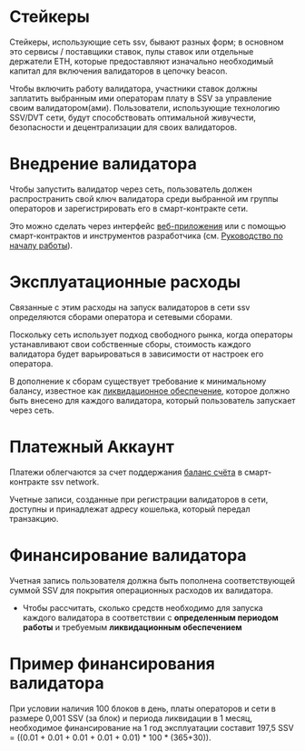 # Стейкеры

Стейкеры, использующие сеть ssv, бывают разных форм; в основном это сервисы / поставщики ставок, пулы ставок или отдельные держатели ETH, которые предоставляют изначально необходимый капитал для включения валидаторов в цепочку beacon. 

Чтобы включить работу валидатора, участники ставок должны заплатить выбранным ими операторам плату в SSV за управление своим валидатором(ами). Пользователи, использующие технологию SSV/DVT сети, будут способствовать оптимальной живучести, безопасности и децентрализации для своих валидаторов.

# Внедрение валидатора

Чтобы запустить валидатор через сеть, пользователь должен распространить свой ключ валидатора среди выбранной им группы операторов и зарегистрировать его в смарт-контракте сети.

Это можно сделать через интерфейс <a href="https://app.prater.ssv.network/">веб-приложения</a> или с помощью смарт-контрактов и инструментов разработчика (см. <a href="https://docs.ssv.network/developers/get-started">Руководство по началу работы</a>).


# Эксплуатационные расходы

Связанные с этим расходы на запуск валидаторов в сети ssv определяются сборами оператора и сетевыми сборами.

Поскольку сеть использует подход свободного рынка, когда операторы устанавливают свои собственные сборы, стоимость каждого валидатора будет варьироваться в зависимости от настроек его оператора.

В дополнение к сборам существует требование к минимальному балансу, известное как <a href="https://wiki.chainops.org/docs/ssv.network/Protocol/tokenomic/Liquidations">ликвидационное обеспечение</a>, которое должно быть внесено для каждого валидатора, который пользователь запускает через сеть.

# Платежный Аккаунт

Платежи облегчаются за счет поддержания  <a href="https://wiki.chainops.org/docs/ssv.network/Accounts/">баланс счёта</a> в смарт-контракте ssv network.

Учетные записи, созданные при регистрации валидаторов в сети, доступны и принадлежат адресу кошелька, который передал транзакцию.

# Финансирование валидатора

Учетная запись пользователя должна быть пополнена соответствующей суммой SSV для покрытия операционных расходов их валидатора.


* Чтобы рассчитать, сколько средств необходимо для запуска каждого валидатора в соответствии с **определенным периодом работы** и требуемым **ликвидационным обеспечением**








# Пример финансирования валидатора

При условии наличия 100 блоков в день, платы операторов и сети в размере 0,001 SSV (за блок) и периода ликвидации в 1 месяц, необходимое финансирование на 1 год эксплуатации составит 197,5 SSV = ((0.01 + 0.01 + 0.01 + 0.01 + 0.01) * 100 * (365+30)).
